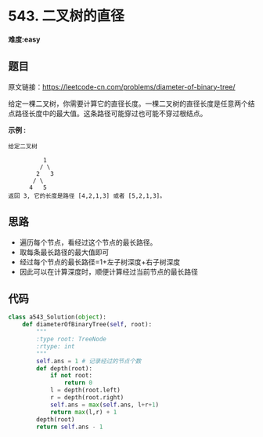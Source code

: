 # 543. 二叉树的直径
**难度:easy**
## 题目
原文链接：https://leetcode-cn.com/problems/diameter-of-binary-tree/

给定一棵二叉树，你需要计算它的直径长度。一棵二叉树的直径长度是任意两个结点路径长度中的最大值。这条路径可能穿过也可能不穿过根结点。

**示例 :**
```
给定二叉树

          1
         / \
        2   3
       / \     
      4   5    
返回 3, 它的长度是路径 [4,2,1,3] 或者 [5,2,1,3]。
```
## 思路
* 遍历每个节点，看经过这个节点的最长路径。
* 取每条最长路径的最大值即可
* 经过每个节点的最长路径=1+左子树深度+右子树深度
* 因此可以在计算深度时，顺便计算经过当前节点的最长路径

## 代码
```python
class a543_Solution(object):
    def diameterOfBinaryTree(self, root):
        """
        :type root: TreeNode
        :rtype: int
        """
        self.ans = 1 # 记录经过的节点个数
        def depth(root):
            if not root:
                return 0
            l = depth(root.left)
            r = depth(root.right)
            self.ans = max(self.ans, l+r+1)
            return max(l,r) + 1
        depth(root)
        return self.ans - 1
```
